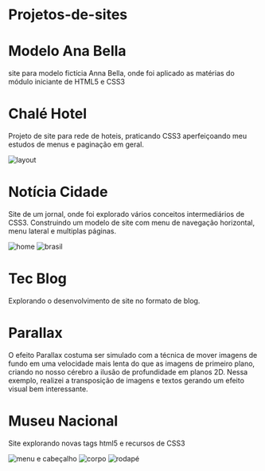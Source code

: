 # Projetos-de-sites

# Modelo Ana Bella
site para modelo fictícia Anna Bella, onde foi aplicado as matérias do módulo iniciante de HTML5 e CSS3


# Chalé Hotel
Projeto de site para rede de hoteis, praticando CSS3 aperfeiçoando meu estudos de menus e paginação em geral.

![layout](https://github.com/DayanMonteiro/Projetos-de-sites/blob/master/chale-hotel.jpg)

# Notícia Cidade

Site de um jornal, onde foi explorado vários conceitos intermediários de CSS3. Construindo um modelo de site com menu de navegação horizontal, menu lateral e multiplas páginas.

![home](https://github.com/DayanMonteiro/Projetos-de-sites/blob/master/home.png)
![brasil](https://github.com/DayanMonteiro/Projetos-de-sites/blob/master/Brasil.png)

# Tec Blog

Explorando o desenvolvimento de site no formato de blog.

# Parallax

O efeito Parallax costuma ser simulado com a técnica de mover imagens de fundo em uma velocidade mais lenta do que as imagens de primeiro plano, criando no nosso cérebro a ilusão de profundidade em planos 2D. Nessa exemplo, realizei a transposição de imagens e textos gerando um efeito visual bem interessante.

# Museu Nacional

Site explorando novas tags html5 e recursos de CSS3

![menu e cabeçalho](https://github.com/DayanMonteiro/Projetos-de-sites/blob/master/p00.jpg)
![corpo](https://github.com/DayanMonteiro/Projetos-de-sites/blob/master/p01.jpg)
![rodapé](https://github.com/DayanMonteiro/Projetos-de-sites/blob/master/p02.jpg)
